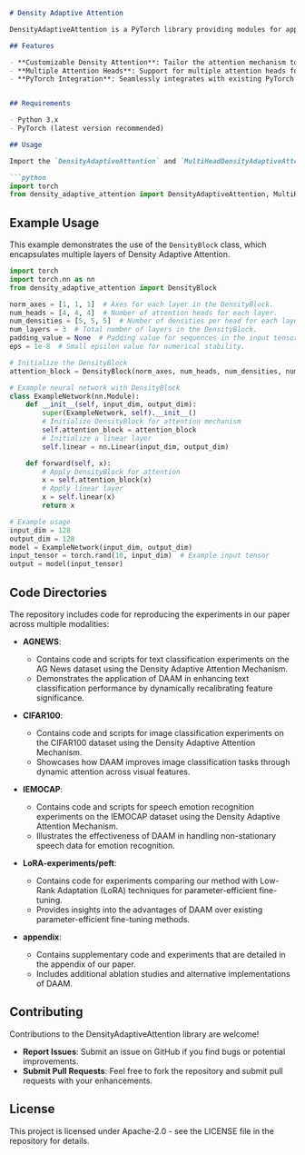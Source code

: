 ```markdown
# Density Adaptive Attention

DensityAdaptiveAttention is a PyTorch library providing modules for applying density adaptive attention mechanisms that can approximate any Probability Distribution to derive attention weights. This library offers a novel approach to enhance neural network models with adaptive attention capabilities, inspired by density distribution principles.

## Features

- **Customizable Density Attention**: Tailor the attention mechanism to suit various neural network architectures.
- **Multiple Attention Heads**: Support for multiple attention heads for complex tasks.
- **PyTorch Integration**: Seamlessly integrates with existing PyTorch models.


## Requirements

- Python 3.x
- PyTorch (latest version recommended)

## Usage

Import the `DensityAdaptiveAttention` and `MultiHeadDensityAdaptiveAttention` modules and integrate them into your PyTorch models (found in the appendix folder):

```python
import torch
from density_adaptive_attention import DensityAdaptiveAttention, MultiHeadDensityAdaptiveAttention, DensityBlock
```

## Example Usage

This example demonstrates the use of the `DensityBlock` class, which encapsulates multiple layers of Density Adaptive Attention.

```python
import torch
import torch.nn as nn
from density_adaptive_attention import DensityBlock

norm_axes = [1, 1, 1]  # Axes for each layer in the DensityBlock.
num_heads = [4, 4, 4]  # Number of attention heads for each layer.
num_densities = [5, 5, 5]  # Number of densities per head for each layer.
num_layers = 3  # Total number of layers in the DensityBlock.
padding_value = None  # Padding value for sequences in the input tensor.
eps = 1e-8  # Small epsilon value for numerical stability.

# Initialize the DensityBlock
attention_block = DensityBlock(norm_axes, num_heads, num_densities, num_layers, padding_value, eps)

# Example neural network with DensityBlock
class ExampleNetwork(nn.Module):
    def __init__(self, input_dim, output_dim):
        super(ExampleNetwork, self).__init__()
        # Initialize DensityBlock for attention mechanism
        self.attention_block = attention_block
        # Initialize a linear layer
        self.linear = nn.Linear(input_dim, output_dim)

    def forward(self, x):
        # Apply DensityBlock for attention
        x = self.attention_block(x)
        # Apply linear layer
        x = self.linear(x)
        return x

# Example usage
input_dim = 128
output_dim = 128
model = ExampleNetwork(input_dim, output_dim)
input_tensor = torch.rand(10, input_dim)  # Example input tensor
output = model(input_tensor)
```

## Code Directories

The repository includes code for reproducing the experiments in our paper across multiple modalities:

- **AGNEWS**:
  - Contains code and scripts for text classification experiments on the AG News dataset using the Density Adaptive Attention Mechanism.
  - Demonstrates the application of DAAM in enhancing text classification performance by dynamically recalibrating feature significance.

- **CIFAR100**:
  - Contains code and scripts for image classification experiments on the CIFAR100 dataset using the Density Adaptive Attention Mechanism.
  - Showcases how DAAM improves image classification tasks through dynamic attention across visual features.

- **IEMOCAP**:
  - Contains code and scripts for speech emotion recognition experiments on the IEMOCAP dataset using the Density Adaptive Attention Mechanism.
  - Illustrates the effectiveness of DAAM in handling non-stationary speech data for emotion recognition.

- **LoRA-experiments/peft**:
  - Contains code for experiments comparing our method with Low-Rank Adaptation (LoRA) techniques for parameter-efficient fine-tuning.
  - Provides insights into the advantages of DAAM over existing parameter-efficient fine-tuning methods.

- **appendix**:
  - Contains supplementary code and experiments that are detailed in the appendix of our paper.
  - Includes additional ablation studies and alternative implementations of DAAM.


## Contributing

Contributions to the DensityAdaptiveAttention library are welcome!

- **Report Issues**: Submit an issue on GitHub if you find bugs or potential improvements.
- **Submit Pull Requests**: Feel free to fork the repository and submit pull requests with your enhancements.

## License

This project is licensed under Apache-2.0 - see the LICENSE file in the repository for details.
```

